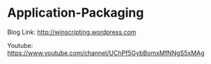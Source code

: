 # Application-Packaging
Blog Link: http://winscripting.wordpress.com

Youtube: https://www.youtube.com/channel/UChPf5GybBomxMfNNgS5xMAg
